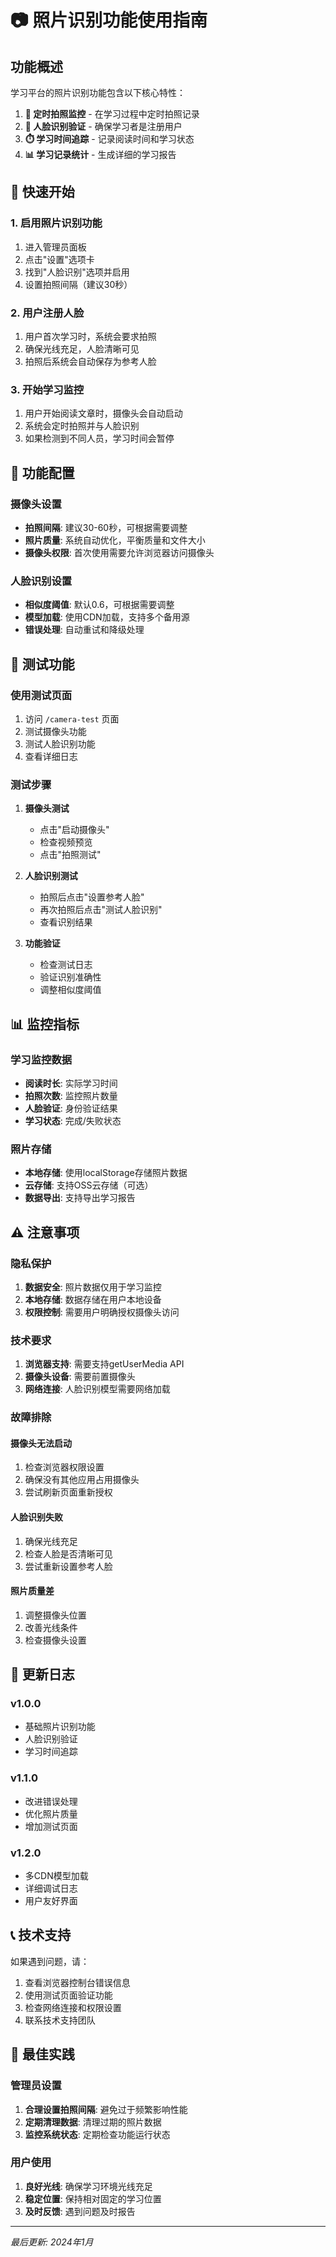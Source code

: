 # 📷 照片识别功能使用指南

## 功能概述

学习平台的照片识别功能包含以下核心特性：

1. **📸 定时拍照监控** - 在学习过程中定时拍照记录
2. **👤 人脸识别验证** - 确保学习者是注册用户
3. **⏱️ 学习时间追踪** - 记录阅读时间和学习状态
4. **📊 学习记录统计** - 生成详细的学习报告

## 🚀 快速开始

### 1. 启用照片识别功能

1. 进入管理员面板
2. 点击"设置"选项卡
3. 找到"人脸识别"选项并启用
4. 设置拍照间隔（建议30秒）

### 2. 用户注册人脸

1. 用户首次学习时，系统会要求拍照
2. 确保光线充足，人脸清晰可见
3. 拍照后系统会自动保存为参考人脸

### 3. 开始学习监控

1. 用户开始阅读文章时，摄像头会自动启动
2. 系统会定时拍照并与人脸识别
3. 如果检测到不同人员，学习时间会暂停

## 🔧 功能配置

### 摄像头设置

- **拍照间隔**: 建议30-60秒，可根据需要调整
- **照片质量**: 系统自动优化，平衡质量和文件大小
- **摄像头权限**: 首次使用需要允许浏览器访问摄像头

### 人脸识别设置

- **相似度阈值**: 默认0.6，可根据需要调整
- **模型加载**: 使用CDN加载，支持多个备用源
- **错误处理**: 自动重试和降级处理

## 🧪 测试功能

### 使用测试页面

1. 访问 `/camera-test` 页面
2. 测试摄像头功能
3. 测试人脸识别功能
4. 查看详细日志

### 测试步骤

1. **摄像头测试**
   - 点击"启动摄像头"
   - 检查视频预览
   - 点击"拍照测试"

2. **人脸识别测试**
   - 拍照后点击"设置参考人脸"
   - 再次拍照后点击"测试人脸识别"
   - 查看识别结果

3. **功能验证**
   - 检查测试日志
   - 验证识别准确性
   - 调整相似度阈值

## 📊 监控指标

### 学习监控数据

- **阅读时长**: 实际学习时间
- **拍照次数**: 监控照片数量
- **人脸验证**: 身份验证结果
- **学习状态**: 完成/失败状态

### 照片存储

- **本地存储**: 使用localStorage存储照片数据
- **云存储**: 支持OSS云存储（可选）
- **数据导出**: 支持导出学习报告

## ⚠️ 注意事项

### 隐私保护

1. **数据安全**: 照片数据仅用于学习监控
2. **本地存储**: 数据存储在用户本地设备
3. **权限控制**: 需要用户明确授权摄像头访问

### 技术要求

1. **浏览器支持**: 需要支持getUserMedia API
2. **摄像头设备**: 需要前置摄像头
3. **网络连接**: 人脸识别模型需要网络加载

### 故障排除

#### 摄像头无法启动

1. 检查浏览器权限设置
2. 确保没有其他应用占用摄像头
3. 尝试刷新页面重新授权

#### 人脸识别失败

1. 确保光线充足
2. 检查人脸是否清晰可见
3. 尝试重新设置参考人脸

#### 照片质量差

1. 调整摄像头位置
2. 改善光线条件
3. 检查摄像头设置

## 🔄 更新日志

### v1.0.0
- 基础照片识别功能
- 人脸识别验证
- 学习时间追踪

### v1.1.0
- 改进错误处理
- 优化照片质量
- 增加测试页面

### v1.2.0
- 多CDN模型加载
- 详细调试日志
- 用户友好界面

## 📞 技术支持

如果遇到问题，请：

1. 查看浏览器控制台错误信息
2. 使用测试页面验证功能
3. 检查网络连接和权限设置
4. 联系技术支持团队

## 🎯 最佳实践

### 管理员设置

1. **合理设置拍照间隔**: 避免过于频繁影响性能
2. **定期清理数据**: 清理过期的照片数据
3. **监控系统状态**: 定期检查功能运行状态

### 用户使用

1. **良好光线**: 确保学习环境光线充足
2. **稳定位置**: 保持相对固定的学习位置
3. **及时反馈**: 遇到问题及时报告

---

*最后更新: 2024年1月* 
